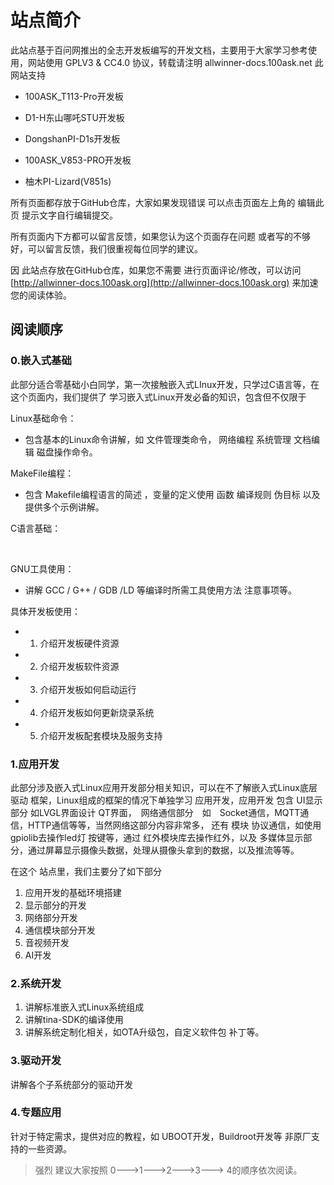 
# 站点简介
  此站点基于百问网推出的全志开发板编写的开发文档，主要用于大家学习参考使用，网站使用 GPLV3 & CC4.0 协议，转载请注明 allwinner-docs.100ask.net
  此网站支持 
  * 100ASK_T113-Pro开发板 

  * D1-H东山哪吒STU开发板 

  * DongshanPI-D1s开发板 

  * 100ASK_V853-PRO开发板 

  * 柚木PI-Lizard(V851s) 

所有页面都存放于GitHub仓库，大家如果发现错误 可以点击页面左上角的  编辑此页 提示文字自行编辑提交。

所有页面内下方都可以留言反馈，如果您认为这个页面存在问题 或者写的不够好，可以留言反馈，我们很重视每位同学的建议。

因 此站点存放在GitHub仓库，如果您不需要 进行页面评论/修改，可以访问 [http://allwinner-docs.100ask.org](http://allwinner-docs.100ask.org) 来加速您的阅读体验。

## 阅读顺序
### 0.嵌入式基础

此部分适合零基础小白同学，第一次接触嵌入式LInux开发，只学过C语言等，在这个页面内，我们提供了 学习嵌入式Linux开发必备的知识，包含但不仅限于

Linux基础命令：

* 包含基本的Linux命令讲解，如 文件管理类命令， 网络编程  系统管理  文档编辑  磁盘操作命令。

MakeFile编程：

* 包含 Makefile编程语言的简述 ，变量的定义使用  函数 编译规则 伪目标 以及提供多个示例讲解。

  

C语言基础：

​	

GNU工具使用：

* 讲解 GCC / G++ / GDB /LD 等编译时所需工具使用方法 注意事项等。



具体开发板使用：

* 1. 介绍开发板硬件资源
*   2. 介绍开发板软件资源
*   3. 介绍开发板如何启动运行
*   4. 介绍开发板如何更新烧录系统
*   5. 介绍开发板配套模块及服务支持



### 1.应用开发

此部分涉及嵌入式Linux应用开发部分相关知识，可以在不了解嵌入式Linux底层驱动 框架，Linux组成的框架的情况下单独学习 应用开发，应用开发 包含  UI显示部分 如LVGL界面设计 QT界面，　网络通信部分　如　Socket通信，MQTT通信，HTTP通信等等，当然网络这部分内容非常多， 还有 模块 协议通信，如使用 gpiolib去操作led灯 按键等，通过 红外模块库去操作红外，以及 多媒体显示部分，通过屏幕显示摄像头数据，处理从摄像头拿到的数据，以及推流等等。

在这个 站点里，我们主要分了如下部分

1.  应用开发的基础环境搭建
2. 显示部分的开发
3. 网络部分开发
4. 通信模块部分开发
5. 音视频开发
6. AI开发





### 2.系统开发

1. 讲解标准嵌入式Linux系统组成
2. 讲解tina-SDK的编译使用
3. 讲解系统定制化相关，如OTA升级包，自定义软件包 补丁等。



### 3.驱动开发

讲解各个子系统部分的驱动开发




### 4.专题应用

针对于特定需求，提供对应的教程，如 UBOOT开发，Buildroot开发等 非原厂支持的一些资源。



> 强烈 建议大家按照 0--->1--->2--->3---> 4的顺序依次阅读。  